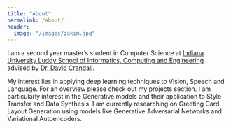 ```yaml
---
title: "About"
permalink: /about/
header:
  image: "/images/zakim.jpg"
---
```


I am a second year master’s student in Computer Science at [Indiana University Luddy School of Informatics, Computing and Engineering](https://luddy.indiana.edu/index.html) advised by [Dr. David Crandall](https://cs.indiana.edu/~djcran/).

My interest lies in applying deep learning techniques to Vision, Speech and Language. For an overview please check out my projects section. I am particularly interest in the Generative models and their application to Style Transfer and Data Synthesis. I am currently researching on Greeting Card Layout Generation using models like Generative Adversarial Networks and Variational Autoencoders.

